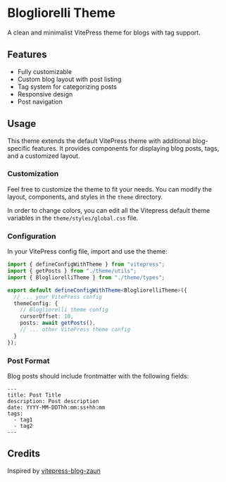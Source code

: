 # Blogliorelli Theme

A clean and minimalist VitePress theme for blogs with tag support.

## Features

- Fully customizable
- Custom blog layout with post listing
- Tag system for categorizing posts
- Responsive design
- Post navigation

## Usage

This theme extends the default VitePress theme with additional blog-specific features. It provides components for displaying blog posts, tags, and a customized layout.

### Customization

Feel free to customize the theme to fit your needs. You can modify the layout, components, and styles in the `theme` directory.

In order to change colors, you can edit all the Vitepress default theme variables in the `theme/styles/global.css` file.

### Configuration

In your VitePress config file, import and use the theme:

```ts
import { defineConfigWithTheme } from "vitepress";
import { getPosts } from "./theme/utils";
import { BlogliorelliTheme } from "./theme/types";

export default defineConfigWithTheme<BlogliorelliTheme>({
  // ... your VitePress config
  themeConfig: {
    // Blogliorelli theme config
    cursorOffset: 10,
    posts: await getPosts(),
    // ... other VitePress theme config
  }
});
```

### Post Format

Blog posts should include frontmatter with the following fields:

```frontmatter
---
title: Post Title
description: Post description
date: YYYY-MM-DDThh:mm:ss+hh:mm
tags: 
  - tag1
  - tag2
---
```

## Credits

Inspired by [vitepress-blog-zaun](https://github.com/clark-cui/vitepress-blog-zaun)

